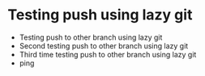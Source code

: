 # Testing push using lazy git

- Testing push to other branch using lazy git
- Second testing push to other branch using lazy git
- Third time testing push to other branch using lazy git
- ping

